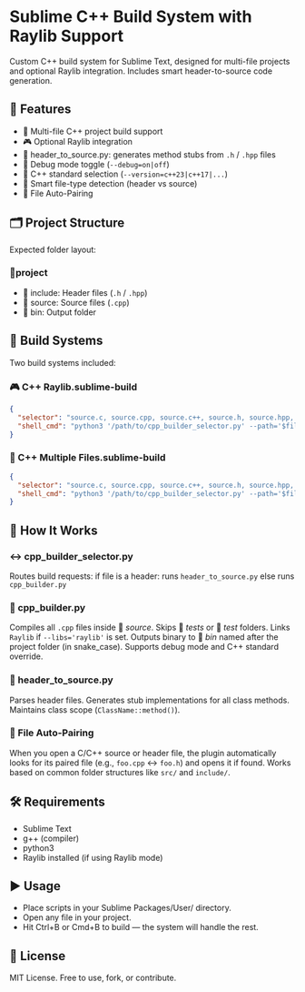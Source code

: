 # Sublime C++ Build System with Raylib Support



Custom C++ build system for Sublime Text, designed for multi-file projects and optional Raylib integration. Includes smart header-to-source code generation.

## 🚀 Features

- 🔢 Multi-file C++ project build support
- 🎮 Optional Raylib integration
- 📝 header_to_source.py: generates method stubs from `.h` / `.hpp` files
- 🐞 Debug mode toggle (`--debug=on|off`)
- 🧬 C++ standard selection (`--version=c++23|c++17|...`)
- 🧠 Smart file-type detection (header vs source)
- 🧩 File Auto-Pairing

## 🗂️ Project Structure

Expected folder layout:

### 📁project

- 📁 include: Header files (`.h` / `.hpp`)
- 📁 source: Source files (`.cpp`)
- 📁 bin: Output folder

## 🔨 Build Systems

Two build systems included:

### 🎮 C++ Raylib.sublime-build

```json
{
  "selector": "source.c, source.cpp, source.c++, source.h, source.hpp, source.h++",
  "shell_cmd": "python3 '/path/to/cpp_builder_selector.py' --path='$file_path' --libs='raylib' --version='gnu++23' --debug='on'"
}
```

### 🔢 C++ Multiple Files.sublime-build

```json
{
  "selector": "source.c, source.cpp, source.c++, source.h, source.hpp, source.h++",
  "shell_cmd": "python3 '/path/to/cpp_builder_selector.py' --path='$file_path' --version='gnu++23' --debug='on'"
}
```

## 🧠 How It Works

### ↔️ cpp_builder_selector.py

Routes build requests: if file is a header: runs `header_to_source.py` else runs `cpp_builder.py`

### 🔨 cpp_builder.py

Compiles all `.cpp` files inside 📁 *source*. Skips 📁 *tests* or 📁 *test* folders. Links `Raylib` if `--libs='raylib'` is set. Outputs binary to 📁 *bin* named after the project folder (in snake_case). Supports debug mode and C++ standard override.

### 📝 header_to_source.py

Parses header files. Generates stub implementations for all class methods. Maintains class scope (`ClassName::method()`).

### 🧩 File Auto-Pairing

When you open a C/C++ source or header file, the plugin automatically looks for its paired file (e.g., `foo.cpp` ↔️ `foo.h`) and opens it if found. Works based on common folder structures like `src/` and `include/`.

## 🛠 Requirements

- Sublime Text
- g++ (compiler)
- python3
- Raylib installed (if using Raylib mode)

## ▶️ Usage

- Place scripts in your Sublime Packages/User/ directory.
- Open any file in your project.
- Hit Ctrl+B or Cmd+B to build — the system will handle the rest.

## 📄 License

MIT License. Free to use, fork, or contribute.
